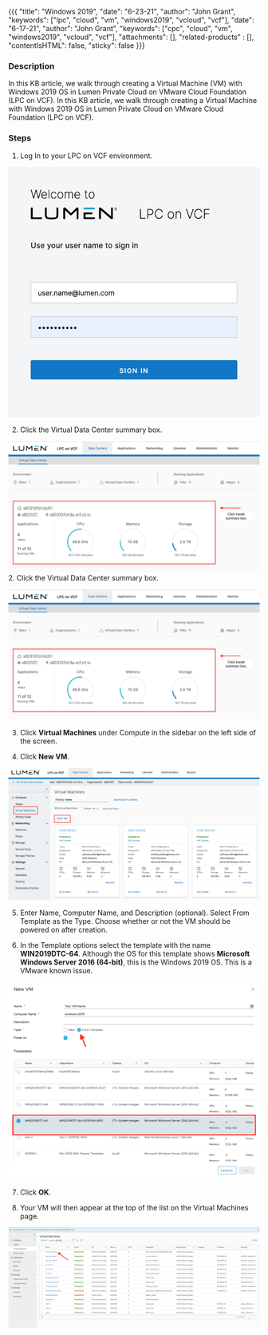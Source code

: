 {{{
  "title": "Windows 2019",
  "date": "6-23-21",
  "author": "John Grant",
  "keywords": ["lpc", "cloud", "vm", "windows2019", "vcloud", "vcf"],
  "date": "6-17-21",
  "author": "John Grant",
  "keywords": ["cpc", "cloud", "vm", "windows2019", "vcloud", "vcf"],
  "attachments": [],
  "related-products" : [],
  "contentIsHTML": false,
  "sticky": false
}}}

### Description
In this KB article, we walk through creating a Virtual Machine (VM) with Windows 2019 OS in Lumen Private Cloud on VMware Cloud Foundation (LPC on VCF).
In this KB article, we walk through creating a Virtual Machine with Windows 2019 OS in Lumen Private Cloud on VMware Cloud Foundation (LPC on VCF).


### Steps

1. Log In to your LPC on VCF environment.

![Windows 2019](../../images/dccf/login-html5.png)

2. Click the Virtual Data Center summary box.

![Windows 2019](../../images/dccf/data-centers-summary.png)
2. Click the Virtual Data Center summary box.

![Data Center Summary](../../images/dccf/data-centers-summary.png)

3. Click __Virtual Machines__ under Compute in the sidebar on the left side of the screen.

4. Click __New VM__.

![Windows 2019](../../images/dccf/windows-19-1.png)

5. Enter Name, Computer Name, and Description (optional). Select From Template as the Type. Choose whether or not the VM should be powered on after creation.

6. In the Template options select the template with the name __WIN2019DTC-64__. Although the OS for this template shows __Microsoft Windows Server 2016 (64-bit)__, this is the Windows 2019 OS. This is a VMware known issue.

![Windows 2019](../../images/dccf/windows-19-2.png)

7. Click __OK__.

8. Your VM will then appear at the top of the list on the Virtual Machines page.

![Windows 2019](../../images/dccf/windows-19-3.png)
